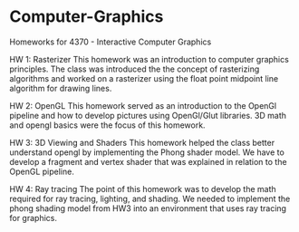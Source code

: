 # Computer-Graphics
Homeworks for 4370 - Interactive Computer Graphics

HW 1: Rasterizer
  This homework was an introduction to computer graphics principles. The class was introduced the the concept of rasterizing algorithms
  and worked on a rasterizer using the float point midpoint line algorithm for drawing lines. 

HW 2: OpenGL 
  This homework served as an introduction to the OpenGl pipeline and how to develop pictures using OpenGl/Glut libraries.
  3D math and opengl basics were the focus of this homework.
  
HW 3: 3D Viewing and Shaders
 This homework helped the class better understand opengl by implementing the Phong shader model. We have to develop 
 a fragment and vertex shader that was explained in relation to the OpenGL pipeline. 
 
HW 4: Ray tracing
  The point of this homework was to develop the math required for ray tracing, lighting, and shading. 
  We needed to implement the phong shading model from HW3 into an environment that uses ray tracing for graphics. 
  
